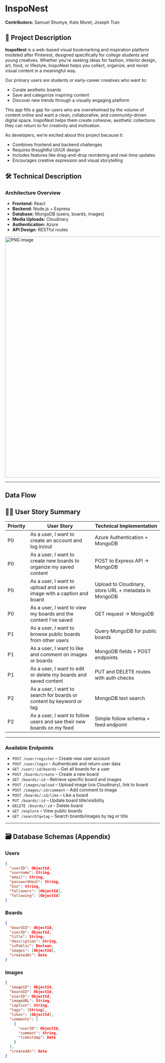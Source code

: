 # InspoNest

**Contributors:** Samuel Shumye, Kate Muret, Joseph Tran

## 📌 Project Description

**InspoNest** is a web-based visual bookmarking and inspiration platform modeled after Pinterest, designed specifically for college students and young creatives. Whether you're seeking ideas for fashion, interior design, art, food, or lifestyle, InspoNest helps you collect, organize, and revisit visual content in a meaningful way.

Our primary users are students or early-career creatives who want to:
- Curate aesthetic boards
- Save and categorize inspiring content
- Discover new trends through a visually engaging platform

This app fills a gap for users who are overwhelmed by the volume of content online and want a clean, collaborative, and community-driven digital space. InspoNest helps them create cohesive, aesthetic collections they can return to for creativity and motivation.

As developers, we’re excited about this project because it:
- Combines frontend and backend challenges
- Requires thoughtful UI/UX design
- Includes features like drag-and-drop reordering and real-time updates
- Encourages creative expression and visual storytelling

## 🛠 Technical Description

### Architecture Overview

- **Frontend:** React
- **Backend:** Node.js + Express
- **Database:** MongoDB (users, boards, images)
- **Media Uploads:** Cloudinary
- **Authentication:** Azure
- **API Design:** RESTful routes

<img width="782" alt="PNG image" src="https://github.com/user-attachments/assets/48d43d32-649b-42b7-a521-6948571819f9" />

---

## Data Flow

## 🧑‍💻 User Story Summary

| Priority | User Story                                                                 | Technical Implementation |
|----------|-----------------------------------------------------------------------------|---------------------------|
| P0       | As a user, I want to create an account and log in/out                      | Azure Authentication + MongoDB |
| P0       | As a user, I want to create new boards to organize my saved content        | POST to Express API → MongoDB |
| P0       | As a user, I want to upload and save an image with a caption and board     | Upload to Cloudinary, store URL + metadata in MongoDB |
| P0       | As a user, I want to view my boards and the content I’ve saved             | GET request → MongoDB |
| P1       | As a user, I want to browse public boards from other users                 | Query MongoDB for public boards |
| P1       | As a user, I want to like and comment on images or boards                  | MongoDB fields + POST endpoints |
| P1       | As a user, I want to edit or delete my boards and saved content            | PUT and DELETE routes with auth checks |
| P2       | As a user, I want to search for boards or content by keyword or tag        | MongoDB text search |
| P2       | As a user, I want to follow users and see their new boards on my feed      | Simple follow schema + feed endpoint |

---
### Available Endpoints

- `POST /user/register` – Create new user account  
- `POST /user/login` – Authenticate and return user data  
- `GET /user/:id/boards` – Get all boards for a user  
- `POST /boards/create` – Create a new board  
- `GET /boards/:id` – Retrieve specific board and images  
- `POST /images/upload` – Upload image (via Cloudinary), link to board  
- `POST /images/:id/comment` – Add comment to image  
- `POST /boards/:id/like` – Like a board  
- `PUT /boards/:id` – Update board title/visibility  
- `DELETE /boards/:id` – Delete board  
- `GET /explore` – View public boards  
- `GET /search?q=tag` – Search boards/images by tag or title  

---

## 🗃 Database Schemas (Appendix)

### Users

```json
{
  "userID": ObjectId,
  "username": String,
  "email": String,
  "passwordHash": String,
  "bio": String,
  "followers": [ObjectId],
  "following": [ObjectId]
}
```

### Boards
```json
{
  "boardID": ObjectId,
  "userID": ObjectId,
  "title": String,
  "description": String,
  "isPublic": Boolean,
  "images": [ObjectId],
  "createdAt": Date
}
```

### Images
```json
{
  "imageID": ObjectId,
  "boardID": ObjectId,
  "userID": ObjectId,
  "imageURL": String,
  "caption": String,
  "tags": [String],
  "likes": [ObjectId],
  "comments": [
    {
      "userID": ObjectId,
      "comment": String,
      "timestamp": Date
    }
  ],
  "createdAt": Date
}
```

